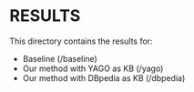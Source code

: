 # RESULTS

This directory contains the results for:
- Baseline (/baseline)
- Our method with YAGO as KB (/yago)
- Our method with DBpedia as KB (/dbpedia)



